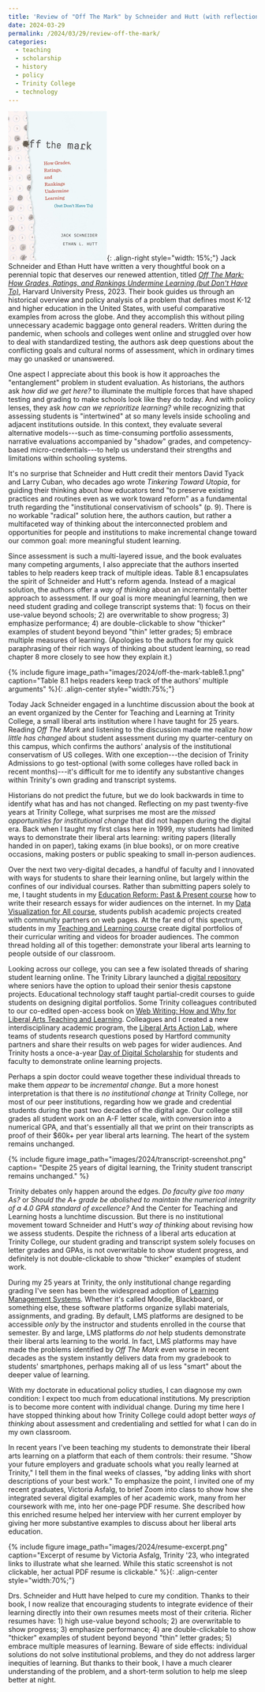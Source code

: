 ```yaml
---
title: 'Review of "Off The Mark" by Schneider and Hutt (with reflections from a college where grading remains unchanged)'
date: 2024-03-29
permalink: /2024/03/29/review-off-the-mark/
categories:
  - teaching
  - scholarship
  - history
  - policy
  - Trinity College
  - technology
---
```

![sample](/images/2024/off-the-mark-book-cover.png){: .align-right style="width: 15%;"} Jack Schneider and Ethan Hutt have written a very thoughtful book on a perennial topic that deserves our renewed attention, titled [*Off The Mark: How Grades, Ratings, and Rankings Undermine Learning (but Don't Have To)*](https://www.hup.harvard.edu/books/9780674248410), Harvard University Press, 2023. Their book guides us through an historical overview and policy analysis of a problem that defines most K-12 and higher education in the United States, with useful comparative examples from across the globe. And they accomplish this without piling unnecessary academic baggage onto general readers. Written during the pandemic, when schools and colleges went online and struggled over how to deal with standardized testing, the authors ask deep questions about the conflicting goals and cultural norms of assessment, which in ordinary times may go unasked or unanswered.

One aspect I appreciate about this book is how it approaches the "entanglement" problem in student evaluation. As historians, the authors ask *how did we get here?* to illuminate the multiple forces that have shaped testing and grading to make schools look like they do today. And with policy lenses, they ask *how can we reprioritize learning?* while recognizing that assessing students is "intertwined" at so many levels inside schooling and adjacent institutions outside. In this context, they evaluate several alternative models---such as time-consuming portfolio assessments, narrative evaluations accompanied by "shadow" grades, and competency-based micro-credentials---to help us understand their strengths and limitations within schooling systems.

It's no surprise that Schneider and Hutt credit their mentors David Tyack and Larry Cuban, who decades ago wrote *Tinkering Toward Utopia*, for guiding their thinking about how educators tend "to preserve existing practices and routines even as we work toward reform" as a fundamental truth regarding the "institutional conservativism of schools" (p. 9). There is no workable "radical" solution here, the authors caution, but rather a multifaceted way of thinking about the interconnected problem and opportunities for people and institutions to make incremental change toward our common goal: more meaningful student learning.

Since assessment is such a multi-layered issue, and the book evaluates many competing arguments, I also appreciate that the authors inserted tables to help readers keep track of multiple ideas. Table 8.1 encapsulates the spirit of Schneider and Hutt's reform agenda. Instead of a magical solution, the authors offer a *way of thinking* about an incrementally better approach to assessment. If our goal is more meaningful learning, then we need student grading and college transcript systems that: 1) focus on their use-value beyond schools; 2) are overwritable to show progress; 3) emphasize performance; 4) are double-clickable to show "thicker" examples of student beyond beyond "thin" letter grades; 5) embrace multiple measures of learning. (Apologies to the authors for my quick paraphrasing of their rich ways of thinking about student learning, so read chapter 8 more closely to see how they explain it.)

{% include figure image_path="images/2024/off-the-mark-table8.1.png" caption="Table 8.1 helps readers keep track of the authors' multiple arguments" %}{: .align-center style="width:75%;"}

Today Jack Schneider engaged in a lunchtime discussion about the book at an event organized by the Center for Teaching and Learning at Trinity College, a small liberal arts institution where I have taught for 25 years. Reading *Off The Mark* and listening to the discussion made me realize *how little has changed* about student assessment during my quarter-century on this campus, which confirms the authors' analysis of the institutional conservatism of US colleges. With one exception---the decision of Trinity Admissions to go test-optional (with some colleges have rolled back in recent months)---it's difficult for me to identify any substantive changes within Trinity's own grading and transcript systems.

Historians do not predict the future, but we do look backwards in time to identify what has and has not changed. Reflecting on my past twenty-five years at Trinity College, what surprises me most are the *missed opportunities for institutional change* that did not happen during the digital era. Back when I taught my first class here in 1999, my students had limited ways to demonstrate their liberal arts learning: writing papers (literally handed in on paper), taking exams (in blue books), or on more creative occasions, making posters or public speaking to small in-person audiences.

Over the next two very-digital decades, a handful of faculty and I innovated with ways for students to share their learning online, but largely within the confines of our individual courses. Rather than submitting papers solely to me, I taught students in my [Education Reform: Past & Present course](http://commons.trincoll.edu/edreform/) how to write their research essays for wider audiences on the internet. In my [Data Visualization for All course](https://datavizforall.org/partners-projects/), students publish academic projects created with community partners on web pages. At the far end of this spectrum, students in my [Teaching and Learning course](https://jackdougherty.org/educ350/#tues-may-9) create digital portfolios of their curricular writing and videos for broader audiences. The common thread holding all of this together: demonstrate your liberal arts learning to people outside of our classroom.

Looking across our college, you can see a few isolated threads of sharing student learning online. The Trinity Library launched a [digital repository](https://digitalrepository.trincoll.edu) where seniors have the option to upload their senior thesis capstone projects. Educational technology staff taught partial-credit courses to guide students on designing digital portfolios. Some Trinity colleagues contributed to our co-edited open-access book on [Web Writing: How and Why for Liberal Arts Teaching and Learning](https://doi.org/10.3998/dh.13396229.0001.001). Colleagues and I created a new interdisciplinary academic program, the [Liberal Arts Action Lab](http://action-lab.org), where teams of students research questions posed by Hartford community partners and share their results on web pages for wider audiences. And Trinity hosts a once-a-year [Day of Digital Scholarship](https://edtech.domains.trincoll.edu/present-at-day-of-digital-scholarship/) for students and faculty to demonstrate online learning projects.

Perhaps a spin doctor could weave together these individual threads to make them *appear* to be *incremental change*. But a more honest interpretation is that there is *no institutional change* at Trinity College, nor most of our peer institutions, regarding how we grade and credential students during the past two decades of the digital age. Our college still grades all student work on an A-F letter scale, with conversion into a numerical GPA, and that's essentially all that we print on their transcripts as proof of their $60k+ per year liberal arts learning. The heart of the system remains unchanged.

{% include figure image_path="images/2024/transcript-screenshot.png" caption= "Despite 25 years of digital learning, the Trinity student transcript remains unchanged." %}

Trinity debates only happen around the edges. *Do faculty give too many As?* or *Should the A+ grade be abolished to maintain the numerical integrity of a 4.0 GPA standard of excellence?* And the Center for Teaching and Learning hosts a lunchtime discussion. But there is no institutional movement toward Schneider and Hutt's *way of thinking* about revising how we assess students. Despite the richness of a liberal arts education at Trinity College, our student grading and transcript system solely focuses on letter grades and GPAs, is not overwritable to show student progress, and definitely is not double-clickable to show "thicker" examples of student work.

During my 25 years at Trinity, the only institutional change regarding grading I've seen has been the widespread adoption of [Learning Management Systems](https://en.wikipedia.org/wiki/Learning_management_system). Whether it's called Moodle, Blackboard, or something else, these software platforms organize syllabi materials, assignments, and grading. By default, LMS platforms are designed to be accessible *only* by the instructor and students enrolled in the course that semester. By and large, LMS platforms *do not* help students demonstrate their liberal arts learning to the world. In fact, LMS platforms may have made the problems identified by *Off The Mark* even worse in recent decades as the system instantly delivers data from my gradebook to students' smartphones, perhaps making all of us less "smart" about the deeper value of learning.

With my doctorate in educational policy studies, I can diagnose my own condition: I expect too much from educational institutions. My prescription is to become more content with individual change. During my time here I have stopped thinking about how Trinity College could adopt better *ways of thinking* about assessment and credentialing and settled for what I can do in my own classroom.

In recent years I've been teaching my students to demonstrate their liberal arts learning on a platform that each of them controls: their resume. "Show your future employers and graduate schools what you really learned at Trinity," I tell them in the final weeks of classes, "by adding links with short descriptions of your best work." To emphasize the point, I invited one of my recent graduates, Victoria Asfalg, to brief Zoom into class to show how she integrated several digital examples of her academic work, many from her coursework with me, into her one-page PDF resume. She described how this enriched resume helped her interview with her current employer by giving her more substantive examples to discuss about her liberal arts education.

{% include figure image_path="images/2024/resume-excerpt.png" caption="Excerpt of resume by Victoria Asfalg, Trinity '23, who integrated links to illustrate what she learned. While this static screenshot is not clickable, her actual PDF resume is clickable." %}{: .align-center style="width:70%;"}

Drs. Schneider and Hutt have helped to cure my condition. Thanks to their book, I now realize that encouraging students to integrate evidence of their learning directly into their own resumes meets most of their criteria. Richer resumes have: 1) high use-value beyond schools; 2) are overwritable to show progress; 3) emphasize performance; 4) are double-clickable to show "thicker" examples of student beyond beyond "thin" letter grades; 5) embrace multiple measures of learning. Beware of side effects: individual solutions do not solve institutional problems, and they do not address larger inequities of learning. But thanks to their book, I have a much clearer understanding of the problem, and a short-term solution to help me sleep better at night.
